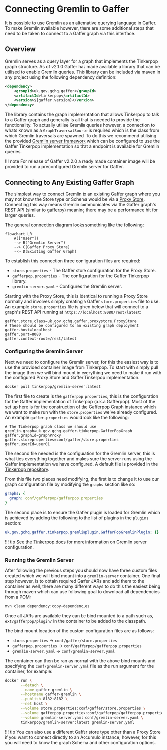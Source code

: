 # Connecting Gremlin to Gaffer

It is possible to use Gremlin as an alternative querying language in Gaffer. To
make Gremlin available however, there are some additional steps that need to be
taken to connect to a Gaffer graph via this interface.

## Overview

Gremlin serves as a query layer for a graph that implements the Tinkerpop graph
structure. As of v2.1.0 Gaffer has made available a library that can be utilised
to enable Gremlin queries. This library can be included via maven in any project
using the following dependency definition:

```xml
<dependency>
    <groupId>uk.gov.gchq.gaffer</groupId>
    <artifactId>tinkerpop</artifactId>
    <version>${gaffer.version}</version>
</dependency>
```

The library contains the graph implementation that allows Tinkerpop to talk to a
Gaffer graph and generally is all that is needed to provide the functionality.
To actually utilise Gremlin queries however, a connection to whats known as a
`GraphTraversalSource` is required which is the class from which Gremlin
traversals are spawned. To do this we recommend utilising the provided
[Gremlin server framework](https://tinkerpop.apache.org/docs/current/reference/#connecting-gremlin-server)
which can be configured to use the Gaffer Tinkerpop implementation so that a
endpoint is available for Gremlin queries.

!!! note
    For release of Gaffer v2.2.0 a ready made container image will be provided
    to run a preconfigured Gremlin server for Gaffer.

## Connecting to Any Existing Gaffer Graph

The simplest way to connect Gremlin to an existing Gaffer graph where you may
not know the Store type or Schema would be via a [Proxy Store](../gaffer-stores/proxy-store.md).
Connecting this way means Gremlin communicates via the Gaffer graph's REST API
(similar to [gafferpy](../../user-guide/apis/python-api.md)) meaning there may
be a performance hit for larger queries.

The general connection diagram looks something like the following:

```mermaid
flowchart LR
    A(["User"])
    --> B("Gremlin Server")
    --> C(Gaffer Proxy Store)
    --> D(Existing Gaffer Graph)
```

To establish this connection three configuration files are required:

- `store.properties` - The Gaffer store configuration for the Proxy Store.
- `gafferpop.properties` - The configuration for the Gaffer Tinkerpop library.
- `gremlin-server.yaml` - Configures the Gremlin server.

Starting with the Proxy Store, this is identical to running a Proxy Store
normally and involves simply creating a Gaffer `store.properties` file to use.
An example `store.properties` file is given below that will connect to a graph's
REST API running at `https://localhost:8080/rest/latest`:

```properties
gaffer.store.class=uk.gov.gchq.gaffer.proxystore.ProxyStore
# These should be configured to an existing graph deployment
gaffer.host=localhost
gaffer.port=8080
gaffer.context-root=/rest/latest
```

### Configuring the Gremlin Server

Next we need to configure the Gremlin server, for this the easiest way is to use
the provided container image from Tinkerpop. To start with simply pull the image
then we will bind mount in everything we need to make it run with the configured
Proxy Store and Gaffer Tinkerpop implementation.

```bash
docker pull tinkerpop/gremlin-server:latest
```

The first file to create is the `gafferpop.properties`, this is the configuration
for the Gaffer implementation of Tinkerpop (a.k.a Gafferpop). Most of the set up
here is for the construction of the Gafferpop Graph instance which we want to
make run with the `store.properties` we've already configured. An example
`gaffer.properties` would look like the following:

```properties
# The Tinkerpop graph class we should use
gremlin.graph=uk.gov.gchq.gaffer.tinkerpop.GafferPopGraph
gaffer.graphId=graphProxy
gaffer.storeproperties=conf/gaffer/store.properties
gaffer.userId=user01
```

The second file needed is the configuration for the Gremlin server, this is
what ties everything together and makes sure the server runs using the Gaffer
implementation we have configured. A default file is provided in the
[Tinkerpop repository](https://github.com/apache/tinkerpop/blob/master/gremlin-server/conf/gremlin-server.yaml).

From this file two places need modifying, the first is to change it to use
our graph configuration file by modifying the `graphs` section like so:

```yaml
graphs: {
  graph: conf/gafferpop/gafferpop.properties
}
```

The second place is to ensure the Gaffer plugin is loaded for Gremlin which is
achieved by adding the following to the list of plugins in the `plugins`
section:

```yaml
uk.gov.gchq.gaffer.tinkerpop.gremlinplugin.GafferPopGremlinPlugin: {}
```

!!! tip
    See the [Tinkerpop docs](https://tinkerpop.apache.org/docs/current/reference/#gremlin-server)
    for more information on Gremlin server configuration.

### Running the Gremlin Server

After following the previous steps you should now have three custom files
created which we will bind mount into a `gremlin-server` container. One final
step however, is to obtain required Gaffer JARs and add them to the container as
well, there are many different ways to do this the easiest being through maven
which can use following goal to download all dependencies from a POM:

```bash
mvn clean dependency:copy-dependencies
```

Once all JARs are available they can be bind mounted to a path such as,
`ext/gafferpop/plugin/` in the container to be added to the classpath.

The bind mount location of the custom configuration files are as follows:

- `store.properties` -> `conf/gaffer/store.properties`
- `gafferpop.properties` -> `conf/gafferpop/gafferpop.properties`
- `gremlin-server.yaml` -> `conf/gremlin-server.yaml`

The container can then be ran as normal with the above bind mounts and
specifying the `conf/gremlin-server.yaml` file as the run argument for the
container, for example:

```bash
docker run \
       --detach \
       --name gaffer-gremlin \
       --hostname gaffer-gremlin \
       --publish 8182:8182 \
       --net host \
       --volume store.properties:conf/gaffer/store.properties \
       --volume gafferpop.properties:conf/gafferpop/gafferpop.properties \
       --volume gremlin-server.yaml:conf/gremlin-server.yaml \
       tinkerpop/gremlin-server:latest gremlin-server.yaml
```

!!! tip
    You can also use a different Gaffer store type other than a Proxy Store if
    you want to connect directly to an Accumulo instance; however, for this you
    will need to know the graph Schema and other configuration options.
